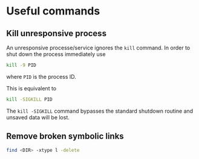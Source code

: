 # Useful commands

## Kill unresponsive process

An unresponsive processe/service ignores the `kill` command. 
In order to shut down the process immediately use

```bash
kill -9 PID
```

where `PID` is the process ID.

This is equivalent to

```bash
kill -SIGKILL PID
```

The `kill -SIGKILL` command bypasses the standard shutdown routine and unsaved data will be lost.

## Remove broken symbolic links

```bash
find <DIR> -xtype l -delete
```
